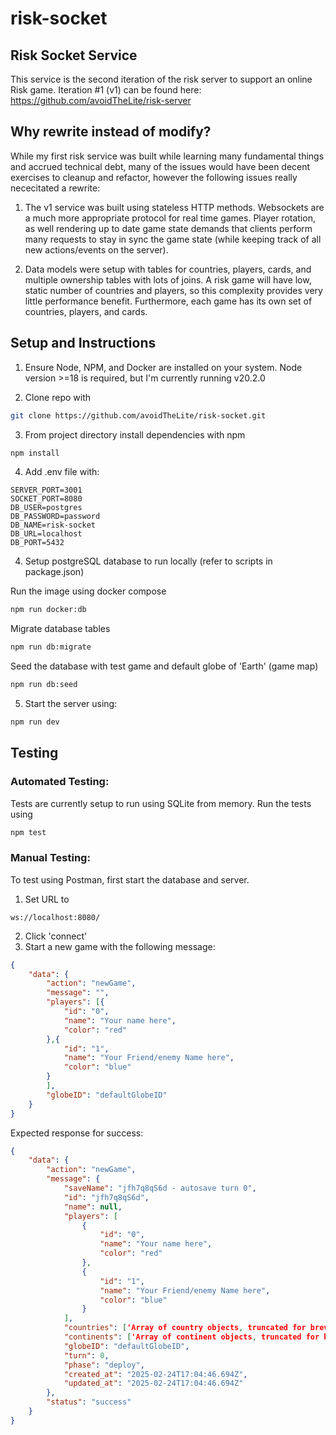 # risk-socket

## Risk Socket Service
This service is the second iteration of the risk server to support an online Risk game. Iteration #1 (v1) can be found here: https://github.com/avoidTheLite/risk-server

## Why rewrite instead of modify?
While my first risk service was built while learning many fundamental things and accrued technical debt, many of the issues would have been decent exercises to cleanup and refactor, however the following issues really nececitated a rewrite: 

1) The v1 service was built using stateless HTTP methods. Websockets are a much more appropriate protocol for real time games.  Player rotation, as well rendering up to date game state demands that clients perform many requests to stay in sync the game state (while keeping track of all new actions/events on the server). 

2) Data models were setup with tables for countries, players, cards, and multiple ownership tables with lots of joins. A risk game will have low, static number of countries and players, so this complexity provides very little performance benefit. Furthermore, each game has its own set of countries, players, and cards.

## Setup and Instructions

1) Ensure Node, NPM, and Docker are installed on your system.
Node version >=18 is required, but I'm currently running v20.2.0

2) Clone repo with
```bash
git clone https://github.com/avoidTheLite/risk-socket.git
``` 

3) From project directory install dependencies with npm

```bash
npm install
```
4) Add .env file with:

```ENV
SERVER_PORT=3001
SOCKET_PORT=8080
DB_USER=postgres
DB_PASSWORD=password
DB_NAME=risk-socket
DB_URL=localhost
DB_PORT=5432

```
4) Setup postgreSQL database to run locally (refer to scripts in package.json)

Run the image using docker compose   
```bash
npm run docker:db
```
Migrate database tables
```bash
npm run db:migrate
```
Seed the database with test game and default globe of 'Earth' (game map) 
```bash
npm run db:seed
```

5) Start the server using:

```bash
npm run dev
```

## Testing
### Automated Testing:
Tests are currently setup to run using SQLite from memory. Run the tests using 
```bash
npm test
```
### Manual Testing:
To test using Postman, first start the database and server. 
1) Set URL to
```
ws://localhost:8080/
```
2) Click 'connect'
3) Start a new game with the following message:

```JSON
{
    "data": {
        "action": "newGame",
        "message": "",
        "players": [{
            "id": "0",
            "name": "Your name here",
            "color": "red"
        },{
            "id": "1",
            "name": "Your Friend/enemy Name here",
            "color": "blue" 
        }
        ],
        "globeID": "defaultGlobeID"
    }
}
```

Expected response for success:
```JSON
{
    "data": {
        "action": "newGame",
        "message": {
            "saveName": "jfh7q8qS6d - autosave turn 0",
            "id": "jfh7q8qS6d",
            "name": null,
            "players": [
                {
                    "id": "0",
                    "name": "Your name here",
                    "color": "red"
                },
                {
                    "id": "1",
                    "name": "Your Friend/enemy Name here",
                    "color": "blue"
                }
            ],
            "countries": ['Array of country objects, truncated for brevity],
            "continents": ['Array of continent objects, truncated for brevity'],
            "globeID": "defaultGlobeID",
            "turn": 0,
            "phase": "deploy",
            "created_at": "2025-02-24T17:04:46.694Z",
            "updated_at": "2025-02-24T17:04:46.694Z"
        },
        "status": "success"
    }
}
```
